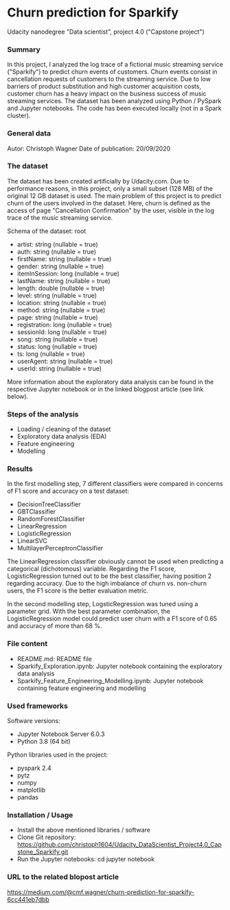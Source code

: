 # Churn prediction for Sparkify

Udacity nanodegree "Data scientist", project 4.0 ("Capstone project")

### Summary

In this project, I analyzed the log trace of a fictional music streaming service ("Sparkify") to predict churn events of customers. 
Churn events consist in cancellation requests of customers to the streaming service. Due to low barriers of product substitution and high customer acquisition costs, 
customer churn has a heavy impact on the business success of music streaming services. 
The dataset has been analyzed using Python / PySpark and Jupyter notebooks. The code has been executed locally (not in a Spark cluster). 

### General data

Autor: Christoph Wagner
Date of publication: 20/09/2020

### The dataset

The dataset has been created artificially by Udacity.com. Due to performance reasons, in this project, only a small subset (128 MB) of the original 12 GB dataset is used. 
The main problem of this project is to predict churn of the users involved in the dataset. 
Here, churn is defined as the access of page "Cancellation Confirmation" by the user, visible in the log trace of the music streaming service. 

Schema of the dataset:
root
- artist: string (nullable = true)
- auth: string (nullable = true)
- firstName: string (nullable = true)
- gender: string (nullable = true)
- itemInSession: long (nullable = true)
- lastName: string (nullable = true)
- length: double (nullable = true)
- level: string (nullable = true)
- location: string (nullable = true)
- method: string (nullable = true)
- page: string (nullable = true)
- registration: long (nullable = true)
- sessionId: long (nullable = true)
- song: string (nullable = true)
- status: long (nullable = true)
- ts: long (nullable = true)
- userAgent: string (nullable = true)
- userId: string (nullable = true)
 
More information about the exploratory data analysis can be found in the respective Jupyter notebook or in the linked blogpost article (see link below). 
 
### Steps of the analysis
- Loading / cleaning of the dataset
- Exploratory data analysis (EDA)
- Feature engineering
- Modelling

### Results
In the first modelling step, 7 different classifiers were compared in concerns of F1 score and accuracy on a test dataset:

* DecisionTreeClassifier
* GBTClassifier
* RandomForestClassifier
* LinearRegression
* LogisticRegression
* LinearSVC
* MultilayerPerceptronClassifier

The LinearRegression classifier obviously cannot be used when predicting a categorical (dichotomous) variable.
Regarding the F1 score, LogisticRegression turned out to be the best classifier, having position 2 regarding accuracy. 
Due to the high imbalance of churn vs. non-churn users, the F1 score is the better evaluation metric. 

In the second modelling step, LogsticRegression was tuned using a parameter grid. With the best parameter combination, the LogisticRegression model
could predict user churn with a F1 score of 0.65 and accuracy of more than 68 %. 
 
### File content

- README.md: README file 
- Sparkify_Exploration.ipynb: Jupyter notebook containing the exploratory data analysis
- Sparkify_Feature_Engineering_Modelling.ipynb: Jupyter notebook containing feature engineering and modelling

### Used frameworks
Software versions:
- Jupyter Notebook Server 6.0.3
- Python 3.8 (64 bit)

Python libraries used in the project:
- pyspark 2.4
- pytz
- numpy
- matplotlib
- pandas

### Installation / Usage

- Install the above mentioned libraries / software
- Clone Git repository: https://github.com/christoph1604/Udacity_DataScientist_Project4.0_Capstone_Sparkify.git
- Run the Jupyter notebooks: 
	cd <downloadpath>
	jupyter notebook

### URL to the related blopost article
 
https://medium.com/@cmf.wagner/churn-prediction-for-sparkify-6cc441eb7dbb